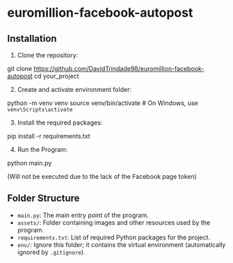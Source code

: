# euromillion-facebook-autopost

## Installation

1. Clone the repository:

git clone https://github.com/DavidTrindade98/euromillion-facebook-autopost
cd your_project

2. Create and activate environment folder:

python -m venv venv
source venv/bin/activate  # On Windows, use `venv\Scripts\activate`

3. Install the required packages:

pip install -r requirements.txt

4. Run the Program:

python main.py

(Will not be executed due to the lack of the Facebook page token)

## Folder Structure

- `main.py`: The main entry point of the program.
- `assets/`: Folder containing images and other resources used by the program.
- `requirements.txt`: List of required Python packages for the project.
- `env/`: Ignore this folder; it contains the virtual environment (automatically ignored by `.gitignore`).

